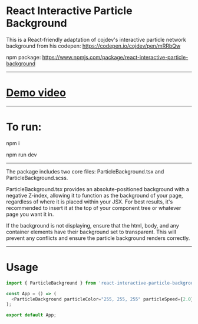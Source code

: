 # React Interactive Particle Background
This is a React-friendly adaptation of cojdev's interactive particle network background from his codepen: https://codepen.io/cojdev/pen/mRRbQw

npm package: https://www.npmjs.com/package/react-interactive-particle-background

----------------------------------------------------------------------

# <a href="https://www.youtube.com/watch?v=oWGoMnue1xI&ab_channel=drfeinstein">Demo video<a/>

______________________________________________________________________

# To run:

npm i

npm run dev

----------------------------------------------------------------------

The package includes two core files: ParticleBackground.tsx and ParticleBackground.scss.

ParticleBackground.tsx provides an absolute-positioned background with a negative Z-index, allowing it to function as the background of your page, regardless of where it is placed within your JSX. For best results, it's recommended to insert it at the top of your component tree or whatever page you want it in.

If the background is not displaying, ensure that the html, body, and any container elements have their background set to transparent. This will prevent any conflicts and ensure the particle background renders correctly.

----------------------------------------------------------------------

# Usage

```js
import { ParticleBackground } from 'react-interactive-particle-background';

const App = () => (
  <ParticleBackground particleColor="255, 255, 255" particleSpeed={2.0} />
);

export default App;
```